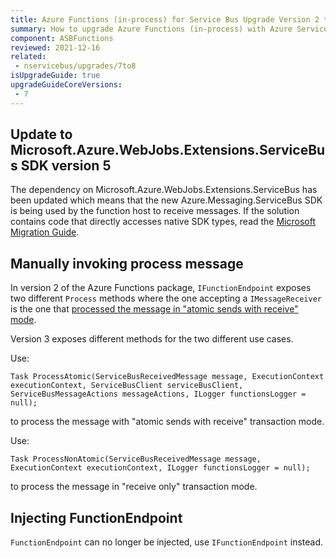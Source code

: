 ```yaml
---
title: Azure Functions (in-process) for Service Bus Upgrade Version 2 to 3
summary: How to upgrade Azure Functions (in-process) with Azure Service Bus from version 2 to version 3
component: ASBFunctions
reviewed: 2021-12-16
related:
 - nservicebus/upgrades/7to8
isUpgradeGuide: true
upgradeGuideCoreVersions:
 - 7
---
```


## Update to Microsoft.Azure.WebJobs.Extensions.ServiceBus SDK version 5

The dependency on Microsoft.Azure.WebJobs.Extensions.ServiceBus has been updated which means that the new Azure.Messaging.ServiceBus SDK is being used by the function host to receive messages. If the solution contains code that directly accesses native SDK types, read the [Microsoft Migration Guide](https://github.com/Azure/azure-sdk-for-net/blob/main/sdk/servicebus/Azure.Messaging.ServiceBus/MigrationGuide.md).

## Manually invoking process message

In version 2 of the Azure Functions package, `IFunctionEndpoint` exposes two different `Process` methods where the one accepting a `IMessageReceiver` is the one that [processed the message in "atomic sends with receive" mode](/nservicebus/hosting/azure-functions-service-bus/#message-consistency).

Version 3 exposes different methods for the two different use cases.

Use:

`Task ProcessAtomic(ServiceBusReceivedMessage message, ExecutionContext executionContext, ServiceBusClient serviceBusClient, ServiceBusMessageActions messageActions, ILogger functionsLogger = null);`

to process the message with "atomic sends with receive" transaction mode.

Use:

`Task ProcessNonAtomic(ServiceBusReceivedMessage message, ExecutionContext executionContext, ILogger functionsLogger = null);`

to process the message in "receive only" transaction mode.

## Injecting FunctionEndpoint

`FunctionEndpoint` can no longer be injected, use `IFunctionEndpoint` instead.

